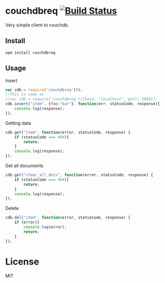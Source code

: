 # couchdbreq [![Build Status](https://travis-ci.org/saromanov/couchdbreq.svg?branch=master)](https://travis-ci.org/saromanov/couchdbreq)
Very simple client to couchdb.

## Install
``` npm install couchdbreq ```

## Usage

Insert
```javascript
var cdb = require('couchdbreq')();
//This is same as
//var cdb = require('couchdbreq')({host: "localhost", port: 5984});
cdb.insert("item", {foo:"bar"}, function(err, statusCode, response){
    console.log(response);
});
```

Getting data
```javascript 
cdb.get("item", function(error, statusCode, response) {
    if (statusCode === 404){
        return;
    }
    console.log(response);
});
```

Get all documents
```javascript
cdb.get("item/_all_docs", function(error, statusCode, response) {
    if (statusCode === 404){
        return;
    }
    console.log(response);
});
```

Delete
```javascript 
cdb.del("item", function(error, statusCode, response) {
    if (error){
        console.log(error);
        return;
    }
});
```


# License
MIT

